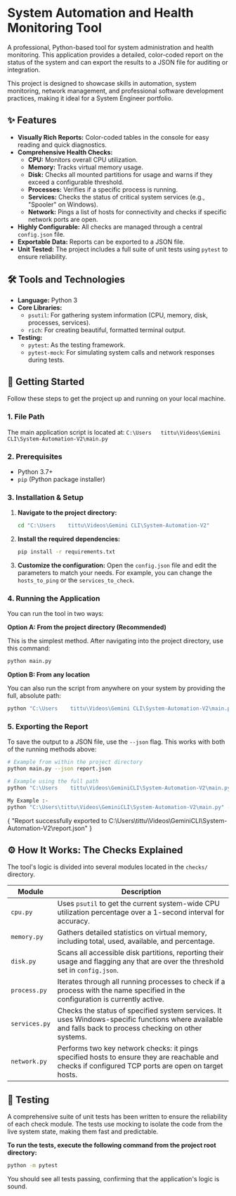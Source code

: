 
# System Automation and Health Monitoring Tool

A professional, Python-based tool for system administration and health monitoring. This application provides a detailed, color-coded report on the status of the system and can export the results to a JSON file for auditing or integration.

This project is designed to showcase skills in automation, system monitoring, network management, and professional software development practices, making it ideal for a System Engineer portfolio.

## ✨ Features

- **Visually Rich Reports:** Color-coded tables in the console for easy reading and quick diagnostics.
- **Comprehensive Health Checks:**
  - **CPU:** Monitors overall CPU utilization.
  - **Memory:** Tracks virtual memory usage.
  - **Disk:** Checks all mounted partitions for usage and warns if they exceed a configurable threshold.
  - **Processes:** Verifies if a specific process is running.
  - **Services:** Checks the status of critical system services (e.g., "Spooler" on Windows).
  - **Network:** Pings a list of hosts for connectivity and checks if specific network ports are open.
- **Highly Configurable:** All checks are managed through a central `config.json` file.
- **Exportable Data:** Reports can be exported to a JSON file.
- **Unit Tested:** The project includes a full suite of unit tests using `pytest` to ensure reliability.

## 🛠️ Tools and Technologies

- **Language:** Python 3
- **Core Libraries:**
  - `psutil`: For gathering system information (CPU, memory, disk, processes, services).
  - `rich`: For creating beautiful, formatted terminal output.
- **Testing:**
  - `pytest`: As the testing framework.
  - `pytest-mock`: For simulating system calls and network responses during tests.

## 🚀 Getting Started

Follow these steps to get the project up and running on your local machine.

### 1. File Path

The main application script is located at:
`C:\Users	tittu\Videos\Gemini CLI\System-Automation-V2\main.py`

### 2. Prerequisites

- Python 3.7+
- `pip` (Python package installer)

### 3. Installation & Setup

1.  **Navigate to the project directory:**
    ```bash
    cd "C:\Users	tittu\Videos\Gemini CLI\System-Automation-V2"
    ```
2.  **Install the required dependencies:**
    ```bash
    pip install -r requirements.txt
    ```
3.  **Customize the configuration:**
    Open the `config.json` file and edit the parameters to match your needs. For example, you can change the `hosts_to_ping` or the `services_to_check`.

### 4. Running the Application

You can run the tool in two ways:

**Option A: From the project directory (Recommended)**

This is the simplest method. After navigating into the project directory, use this command:
```bash
python main.py
```

**Option B: From any location**

You can also run the script from anywhere on your system by providing the full, absolute path:
```bash
python "C:\Users	tittu\Videos\Gemini CLI\System-Automation-V2\main.py"
```

### 5. Exporting the Report

To save the output to a JSON file, use the `--json` flag. This works with both of the running methods above:

```bash
# Example from within the project directory
python main.py --json report.json

# Example using the full path
python "C:\Users	tittu\Videos\GeminiCLI\System-Automation-V2\main.py" --json "C:\path	to\youreport.json"

My Example :- 
python "C:\Users\tittu\Videos\GeminiCLI\System-Automation-V2\main.py" --json "C:\Users\tittu\Videos\GeminiCLI\System-Automation-V2\report.json"
```

{ "Report successfully exported to C:\Users\tittu\Videos\GeminiCLI\System-Automation-V2\report.json" }


## ⚙️ How It Works: The Checks Explained

The tool's logic is divided into several modules located in the `checks/` directory.

| Module          | Description                                                                                                                                 |
| --------------- | ------------------------------------------------------------------------------------------------------------------------------------------- |
| `cpu.py`        | Uses `psutil` to get the current system-wide CPU utilization percentage over a 1-second interval for accuracy.                                |
| `memory.py`     | Gathers detailed statistics on virtual memory, including total, used, available, and percentage.                                            |
| `disk.py`       | Scans all accessible disk partitions, reporting their usage and flagging any that are over the threshold set in `config.json`.                |
| `process.py`    | Iterates through all running processes to check if a process with the name specified in the configuration is currently active.                |
| `services.py`   | Checks the status of specified system services. It uses Windows-specific functions where available and falls back to process checking on other systems. |
| `network.py`    | Performs two key network checks: it pings specified hosts to ensure they are reachable and checks if configured TCP ports are open on target hosts. |

## 🧪 Testing

A comprehensive suite of unit tests has been written to ensure the reliability of each check module. The tests use mocking to isolate the code from the live system state, making them fast and predictable.

**To run the tests, execute the following command from the project root directory:**

```bash
python -m pytest
```

You should see all tests passing, confirming that the application's logic is sound.
#